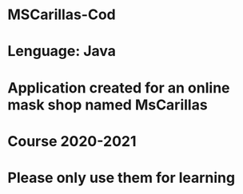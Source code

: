 # MSCarillas-Cod
# Lenguage: Java
# Application created for an online mask shop named MsCarillas
# Course 2020-2021
# Please only use them for learning
